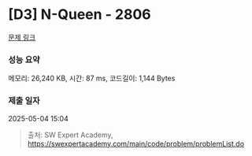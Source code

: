 # [D3] N-Queen - 2806 

[문제 링크](https://swexpertacademy.com/main/code/problem/problemDetail.do?contestProbId=AV7GKs06AU0DFAXB) 

### 성능 요약

메모리: 26,240 KB, 시간: 87 ms, 코드길이: 1,144 Bytes

### 제출 일자

2025-05-04 15:04



> 출처: SW Expert Academy, https://swexpertacademy.com/main/code/problem/problemList.do